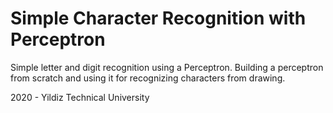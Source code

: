 # Simple Character Recognition with Perceptron
Simple letter and digit recognition using a Perceptron. Building a perceptron from scratch and using it for recognizing characters from drawing.

2020 - Yildiz Technical University
